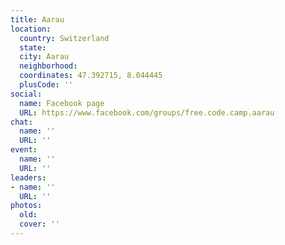 ```yaml
---
title: Aarau
location:
  country: Switzerland
  state: 
  city: Aarau
  neighborhood: 
  coordinates: 47.392715, 8.044445
  plusCode: ''
social:
  name: Facebook page
  URL: https://www.facebook.com/groups/free.code.camp.aarau
chat:
  name: ''
  URL: ''
event:
  name: ''
  URL: ''
leaders:
- name: ''
  URL: ''
photos:
  old: 
  cover: ''
---
```


